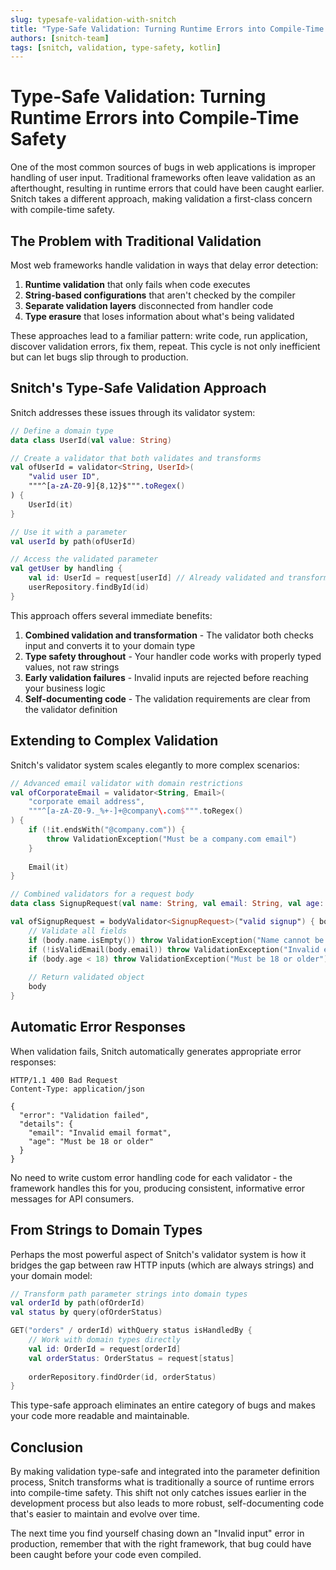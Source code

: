 ```yaml
---
slug: typesafe-validation-with-snitch
title: "Type-Safe Validation: Turning Runtime Errors into Compile-Time Safety"
authors: [snitch-team]
tags: [snitch, validation, type-safety, kotlin]
---
```


# Type-Safe Validation: Turning Runtime Errors into Compile-Time Safety

One of the most common sources of bugs in web applications is improper handling of user input. Traditional frameworks often leave validation as an afterthought, resulting in runtime errors that could have been caught earlier. Snitch takes a different approach, making validation a first-class concern with compile-time safety.

<!-- truncate -->

## The Problem with Traditional Validation

Most web frameworks handle validation in ways that delay error detection:

1. **Runtime validation** that only fails when code executes
2. **String-based configurations** that aren't checked by the compiler
3. **Separate validation layers** disconnected from handler code
4. **Type erasure** that loses information about what's being validated

These approaches lead to a familiar pattern: write code, run application, discover validation errors, fix them, repeat. This cycle is not only inefficient but can let bugs slip through to production.

## Snitch's Type-Safe Validation Approach

Snitch addresses these issues through its validator system:

```kotlin
// Define a domain type
data class UserId(val value: String)

// Create a validator that both validates and transforms
val ofUserId = validator<String, UserId>(
    "valid user ID",
    """^[a-zA-Z0-9]{8,12}$""".toRegex()
) {
    UserId(it)
}

// Use it with a parameter
val userId by path(ofUserId)

// Access the validated parameter
val getUser by handling {
    val id: UserId = request[userId] // Already validated and transformed
    userRepository.findById(id)
}
```

This approach offers several immediate benefits:

1. **Combined validation and transformation** - The validator both checks input and converts it to your domain type
2. **Type safety throughout** - Your handler code works with properly typed values, not raw strings
3. **Early validation failures** - Invalid inputs are rejected before reaching your business logic
4. **Self-documenting code** - The validation requirements are clear from the validator definition

## Extending to Complex Validation

Snitch's validator system scales elegantly to more complex scenarios:

```kotlin
// Advanced email validator with domain restrictions
val ofCorporateEmail = validator<String, Email>(
    "corporate email address",
    """^[a-zA-Z0-9._%+-]+@company\.com$""".toRegex()
) { 
    if (!it.endsWith("@company.com")) {
        throw ValidationException("Must be a company.com email")
    }
    
    Email(it)
}

// Combined validators for a request body
data class SignupRequest(val name: String, val email: String, val age: Int)

val ofSignupRequest = bodyValidator<SignupRequest>("valid signup") { body ->
    // Validate all fields
    if (body.name.isEmpty()) throw ValidationException("Name cannot be empty")
    if (!isValidEmail(body.email)) throw ValidationException("Invalid email format")
    if (body.age < 18) throw ValidationException("Must be 18 or older")
    
    // Return validated object
    body
}
```

## Automatic Error Responses

When validation fails, Snitch automatically generates appropriate error responses:

```
HTTP/1.1 400 Bad Request
Content-Type: application/json

{
  "error": "Validation failed",
  "details": {
    "email": "Invalid email format",
    "age": "Must be 18 or older"
  }
}
```

No need to write custom error handling code for each validator - the framework handles this for you, producing consistent, informative error messages for API consumers.

## From Strings to Domain Types

Perhaps the most powerful aspect of Snitch's validator system is how it bridges the gap between raw HTTP inputs (which are always strings) and your domain model:

```kotlin
// Transform path parameter strings into domain types
val orderId by path(ofOrderId)
val status by query(ofOrderStatus)

GET("orders" / orderId) withQuery status isHandledBy {
    // Work with domain types directly
    val id: OrderId = request[orderId]
    val orderStatus: OrderStatus = request[status]
    
    orderRepository.findOrder(id, orderStatus)
}
```

This type-safe approach eliminates an entire category of bugs and makes your code more readable and maintainable.

## Conclusion

By making validation type-safe and integrated into the parameter definition process, Snitch transforms what is traditionally a source of runtime errors into compile-time safety. This shift not only catches issues earlier in the development process but also leads to more robust, self-documenting code that's easier to maintain and evolve over time.

The next time you find yourself chasing down an "Invalid input" error in production, remember that with the right framework, that bug could have been caught before your code even compiled.